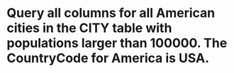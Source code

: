 # Query all columns for all American cities in the CITY table with populations larger than 100000. The CountryCode for America is USA.

